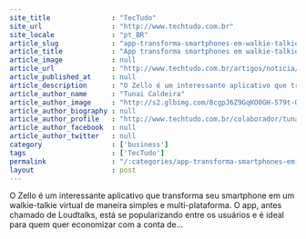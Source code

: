 ```yaml
---
site_title               : "TecTudo"
site_url                 : "http://www.techtudo.com.br"
site_locale              : "pt_BR"
article_slug             : "app-transforma-smartphones-em-walkie-talkies-estilo-nextel"
article_title            : "App transforma smartphones em walkie-talkies estilo Nextel"
article_image            : null
article_url              : "http://www.techtudo.com.br/artigos/noticia/2012/06/app-transforma-smartphones-em-walkie-talkies-estilo-nextel.html"
article_published_at     : null
article_description      : "O Zello é um interessante aplicativo que transforma seu smartphone em um walkie-talkie virtual de maneira simples e multi-plataforma. O app, antes chamado de Loudtalks, está se popularizando entre os usuários e é ideal para quem quer economizar com a conta de..."
article_author_name      : "Tunai Caldeira"
article_author_image     : "http://s2.glbimg.com/8cgpJ6Z9GqKO0GH-579t-OYXHpY=/30x30/s2.glbimg.com/rsWxm2WZqZM46-3RHzBhGznE__w=/140x140/s.glbimg.com/po/tt2/f/original/2013/11/12/tunai-caldeira.jpg"
article_author_biography : null
article_author_profile   : "http://www.techtudo.com.br/colaborador/tunai-caldeira.html"
article_author_facebook  : null
article_author_twitter   : null
category                 : ['business']
tags                     : ['TecTudo']
permalink                : "/:categories/app-transforma-smartphones-em-walkie-talkies-estilo-nextel/"
layout                   : post
---
```


O Zello é um interessante aplicativo que transforma seu smartphone em um walkie-talkie virtual de maneira simples e multi-plataforma. O app, antes chamado de Loudtalks, está se popularizando entre os usuários e é ideal para quem quer economizar com a conta de...
